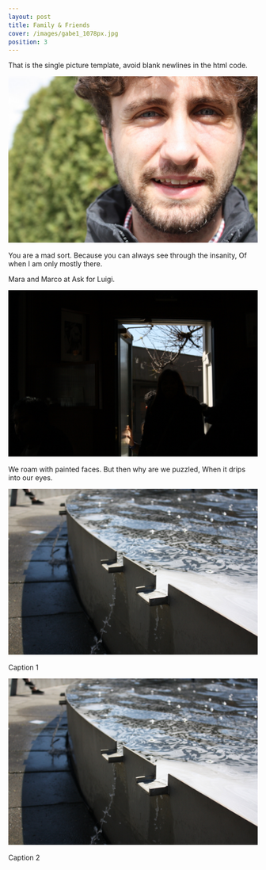 ```yaml
---
layout: post
title: Family & Friends
cover: /images/gabe1_1078px.jpg
position: 3
---
```


That is the single picture template, avoid blank newlines in the html code.

<div class="photo">
  <img src="/images/gabe1_1078px.jpg"/>
  <p>You are a mad sort.
Because you can always see through the insanity,
Of when I am only mostly there.</p>
</div>

Mara and Marco at Ask for Luigi.

<div class="photo">
  <img src="/images/example3_1027px.jpg"/>
  <p>We roam with painted faces.
But then why are we puzzled,
When it drips into our eyes.</p>
</div>

<div class="photo">
  <div class="left">
    <img src="/images/example1_1027px.jpg"/>
    <p>Caption 1</p>
  </div>
  <div class="right">
    <img src="/images/example1_1027px.jpg"/>
    <p>Caption 2</p>
  </div>
</div>
